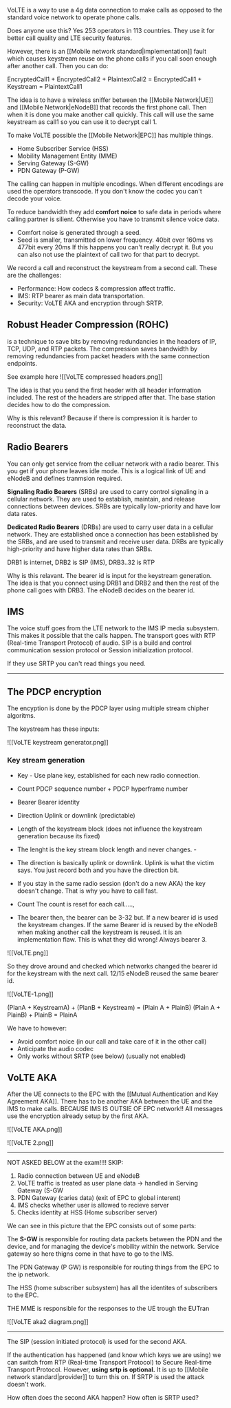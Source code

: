 
VoLTE is a way to use a 4g data connection to make calls as opposed to the standard voice network to operate phone calls. 

Does anyone use this? Yes 253 operators in 113 countries. They use it for better call quality and LTE security features. 

However, there is an [[Mobile network standard|implementation]] fault which causes keystream reuse on the phone calls if you call soon enough after another call. Then you can do:

EncryptedCall1 + EncryptedCall2 + PlaintextCall2 = EncryptedCall1 + Keystream = PlaintextCall1

The idea is to have a wireless sniffer between the [[Mobile Network|UE]] and [[Mobile Network|eNodeB]] that records the first phone call. Then when it is done you make another call quickly. This call will use the same keystream as call1 so you can use it to decrypt call 1. 

To make VoLTE possible the [[Mobile Network|EPC]] has multiple things. 

- Home Subscriber Service (HSS) 
- Mobility Management Entity (MME)
- Serving Gateway (S-GW) 
- PDN Gateway (P-GW)

The calling can happen in multiple encodings. When different encodings are used the operators transcode. If you don't know the codec you can't decode your voice.

To reduce bandwidth they add **comfort noice** to safe data in periods where calling partner is silient.  Otherwise you have to transmit silence voice  data.
-  Comfort noise is generated through a seed. 
-  Seed is smaller, transmitted on lower frequency. 40bit over 160ms vs 477bit every 20ms
If this happens you can't really decrypt it. But you can also not use the plaintext of call two for that part to decrypt.

We record a call and reconstruct the keystream from a second call. 
These are the challenges:
- Performance: How codecs & compression affect traffic. 
- IMS: RTP bearer as main data transportation. 
- Security: VoLTE AKA and encryption through SRTP.

## Robust Header Compression (ROHC)
is a technique to save bits by removing redundancies in the headers of IP, TCP, UDP, and RTP packets. The compression saves bandwidth by removing redundancies from packet headers with the same connection endpoints.

See example here 
![[VoLTE compressed headers.png]]

The idea is that you send the first header with all header information included. The rest of the headers are stripped after that. The base station decides how to do the compression. 

Why is this relevant? Because if there is compression it is harder to reconstruct the data. 

## Radio Bearers 

You can only get service from the celluar network with a radio bearer. This you get if your phone leaves idle mode. This is a logical link of UE and eNodeB and defines tranmsion required.

**Signaling Radio Bearers** (SRBs) are used to carry control signaling in a cellular network. They are used to establish, maintain, and release connections between devices. SRBs are typically low-priority and have low data rates.

**Dedicated Radio Bearers** (DRBs) are used to carry user data in a cellular network. They are established once a connection has been established by the SRBs, and are used to transmit and receive user data. DRBs are typically high-priority and have higher data rates than SRBs.

DRB1 is internet, DRB2 is SIP (IMS), DRB3..32 is RTP

Why is this relavant. The bearer id is input for the keystream generation. The idea is that you connect using DRB1 and DRB2 and then the rest of the phone call goes with DRB3. The eNodeB decides on the bearer id. 

## IMS 

The voice stuff goes from the LTE network to the IMS IP media subsystem. This makes it possible that the calls happen. The transport goes with RTP (Real-time Transport Protocol) of audio. SIP is a build and control communication session protocol or Session initialization protocol. 

If they use SRTP you can't read things you need. 

----

## The PDCP encryption 

The encyption is done by the PDCP layer using multiple stream chipher algoritms. 

The keystream has these inputs:

![[VoLTE keystream generator.png]]

### Key stream generation 

- Key - Use plane key, established for each new radio connection. 
- Count PDCP sequence number + PDCP hyperframe number 
- Bearer Bearer identity 
- Direction Uplink or downlink (predictable)
- Length of the keystream block (does not influence the keystream generation because its fixed) 

- The lenght is the key stream block length and never changes. -
- The direction is basically uplink or downlink. Uplink is what the victim says. You just record both and you have the direction bit. 
- If you stay in the same radio session (don't do a new AKA) the key doesn't change. That is why you have to call fast. 
- Count The count is reset for each call....., 
- The bearer then, the bearer can be 3-32 but. If a new bearer id is used the keystream changes. If the same Bearer id is reused by the eNodeB when making another call the keystream is reused. it is an implementation flaw. This is what they did wrong! Always bearer 3.

![[VoLTE.png]]

So they drove around and checked which networks changed the bearer id for the keystream with the next call. 12/15 eNodeB reused the same bearer id. 

![[VoLTE-1.png]]

(PlanA + KeystreamA) + (PlanB + Keystream) = (Plain A + PlainB)
(Plain A + PlainB) + PlainB = PlainA

We have to however:
- Avoid comfort noice (in our call and take care of it in the other call)
- Anticipate the audio codec
- Only works without SRTP (see below) (usually not enabled)

## VoLTE AKA 

After the UE connects to the EPC with the [[Mutual Authentication and Key Agreement AKA]]. There has to be another AKA between the UE and the IMS to make calls. BECAUSE IMS IS OUTSIE OF EPC network!! All messages use the encryption already setup by the first AKA. 

![[VoLTE AKA.png]]

![[VoLTE 2.png]]


---- 

NOT ASKED BELOW at the exam!!!! SKIP:

1. Radio connection between UE and eNodeB
2. VoLTE traffic is treated as user plane data -> handled in Serving Gateway (S-GW
3. PDN Gateway (caries data) (exit of EPC to global interent)
4. IMS checks whether user is allowed to recieve server
5. Checks identity at HSS (Home subscriber server) 

We can see in this picture that the EPC consists out of some parts: 

The **S-GW** is responsible for routing data packets between the PDN and the device, and for managing the device's mobility within the network. Service gateway so here thigns come in that have to go to the IMS. 

The PDN Gateway (P GW) is responsible for routing things from the EPC to the ip network. 

The HSS (home subscriber subsystem) has all the identites of subscribers to the EPC. 

THE MME is responsible for the responses to the UE trough the EUTran

![[VoLTE aka2 diagram.png]]

----

The SIP (session initiated protocol) is used for the second AKA.

If the authentication has happened (and know which keys we are using)  we can switch from RTP (Real-time Transport Protocol) to Secure Real-time Transport Protocol. However, **using srtp is optional.** It is up to [[Mobile network standard|provider]] to turn this on. If SRTP is used  the attack doesn't work. 

How often does the second AKA happen? How often is SRTP used?
